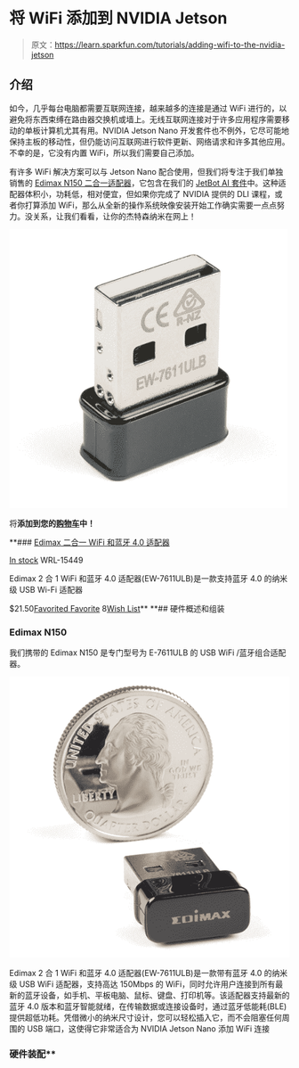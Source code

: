 # 将 WiFi 添加到 NVIDIA Jetson

> 原文：<https://learn.sparkfun.com/tutorials/adding-wifi-to-the-nvidia-jetson>

## 介绍

如今，几乎每台电脑都需要互联网连接，越来越多的连接是通过 WiFi 进行的，以避免将东西束缚在路由器交换机或墙上。无线互联网连接对于许多应用程序需要移动的单板计算机尤其有用。NVIDIA Jetson Nano 开发套件也不例外，它尽可能地保持主板的移动性，但仍能访问互联网进行软件更新、网络请求和许多其他应用。不幸的是，它没有内置 WiFi，所以我们需要自己添加。

有许多 WiFi 解决方案可以与 Jetson Nano 配合使用，但我们将专注于我们单独销售的 [Edimax N150 二合一适配器](https://www.sparkfun.com/products/15449)，它包含在我们的 [JetBot AI 套件](https://www.sparkfun.com/products/16390)中。这种适配器体积小，功耗低，相对便宜，但如果你完成了 NVIDIA 提供的 DLI 课程，或者你打算添加 WiFi，那么从全新的操作系统映像安装开始工作确实需要一点点努力。没关系，让我们看看，让你的杰特森纳米在网上！

[![Edimax 2-in-1 WiFi and Bluetooth 4.0 Adapter](img/5acdb88f6351046439af08ad27b8b39a.png)](https://www.sparkfun.com/products/15449) 

将**添加到您的[购物车](https://www.sparkfun.com/cart)中！**

 **### [Edimax 二合一 WiFi 和蓝牙 4.0 适配器](https://www.sparkfun.com/products/15449)

[In stock](https://learn.sparkfun.com/static/bubbles/ "in stock") WRL-15449

Edimax 2 合 1 WiFi 和蓝牙 4.0 适配器(EW-7611ULB)是一款支持蓝牙 4.0 的纳米级 USB Wi-Fi 适配器

$21.50[Favorited Favorite](# "Add to favorites") 8[Wish List](# "Add to wish list")** **## 硬件概述和组装

### Edimax N150

我们携带的 Edimax N150 是专门型号为 E-7611ULB 的 USB WiFi /蓝牙组合适配器。

![edimax](img/745ac4db0ab008800035e139d6c54bfc.png)

Edimax 2 合 1 WiFi 和蓝牙 4.0 适配器(EW-7611ULB)是一款带有蓝牙 4.0 的纳米级 USB WiFi 适配器，支持高达 150Mbps 的 WiFi，同时允许用户连接到所有最新的蓝牙设备，如手机、平板电脑、鼠标、键盘、打印机等。该适配器支持最新的蓝牙 4.0 版本和蓝牙智能就绪，在传输数据或连接设备时，通过蓝牙低能耗(BLE)提供超低功耗。凭借微小的纳米尺寸设计，您可以轻松插入它，而不会阻塞任何周围的 USB 端口，这使得它非常适合为 NVIDIA Jetson Nano 添加 WiFi 连接

### 硬件装配**
